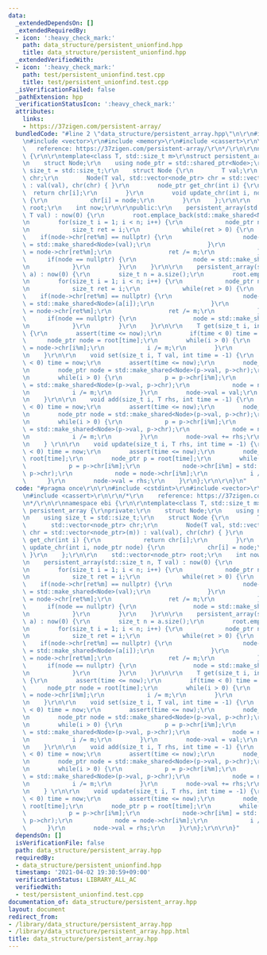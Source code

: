 ```yaml
---
data:
  _extendedDependsOn: []
  _extendedRequiredBy:
  - icon: ':heavy_check_mark:'
    path: data_structure/persistent_unionfind.hpp
    title: data_structure/persistent_unionfind.hpp
  _extendedVerifiedWith:
  - icon: ':heavy_check_mark:'
    path: test/persistent_unionfind.test.cpp
    title: test/persistent_unionfind.test.cpp
  _isVerificationFailed: false
  _pathExtension: hpp
  _verificationStatusIcon: ':heavy_check_mark:'
  attributes:
    links:
    - https://37zigen.com/persistent-array/
  bundledCode: "#line 2 \"data_structure/persistent_array.hpp\"\n\r\n#include <cstdint>\r\
    \n#include <vector>\r\n#include <memory>\r\n#include <cassert>\r\n\r\n/*\r\n \
    \   reference: https://37zigen.com/persistent-array/\r\n*/\r\n\r\nnamespace ebi\
    \ {\r\n\r\ntemplate<class T, std::size_t m>\r\nstruct persistent_array {\r\nprivate:\r\
    \n    struct Node;\r\n    using node_ptr = std::shared_ptr<Node>;\r\n    using\
    \ size_t = std::size_t;\r\n    struct Node {\r\n        T val;\r\n        std::vector<node_ptr>\
    \ chr;\r\n        Node(T val, std::vector<node_ptr> chr = std::vector<node_ptr>(m))\
    \ : val(val), chr(chr) { }\r\n        node_ptr get_chr(int i) {\r\n          \
    \  return chr[i];\r\n        }\r\n        void update_chr(int i, node_ptr node)\
    \ {\r\n            chr[i] = node;\r\n        }\r\n    };\r\n\r\n    std::vector<node_ptr>\
    \ root;\r\n    int now;\r\n\r\npublic:\r\n    persistent_array(std::size_t n,\
    \ T val) : now(0) {\r\n        root.emplace_back(std::make_shared<Node>(val));\r\
    \n        for(size_t i = 1; i < n; i++) {\r\n            node_ptr node = root[0];\r\
    \n            size_t ret = i;\r\n            while(ret > 0) {\r\n            \
    \    if(node->chr[ret%m] == nullptr) {\r\n                    node->chr[ret%m]\
    \ = std::make_shared<Node>(val);\r\n                }\r\n                node\
    \ = node->chr[ret%m];\r\n                ret /= m;\r\n            }\r\n      \
    \      if(node == nullptr) {\r\n                node = std::make_shared<Node>(val);\r\
    \n            }\r\n        }\r\n    }\r\n\r\n    persistent_array(std::vector<T>\
    \ a) : now(0) {\r\n        size_t n = a.size();\r\n        root.emplace_back(std::make_shared<Node>(a[0]));\r\
    \n        for(size_t i = 1; i < n; i++) {\r\n            node_ptr node = root[0];\r\
    \n            size_t ret = i;\r\n            while(ret > 0) {\r\n            \
    \    if(node->chr[ret%m] == nullptr) {\r\n                    node->chr[ret%m]\
    \ = std::make_shared<Node>(a[i]);\r\n                }\r\n                node\
    \ = node->chr[ret%m];\r\n                ret /= m;\r\n            }\r\n      \
    \      if(node == nullptr) {\r\n                node = std::make_shared<Node>(a[i]);\r\
    \n            }\r\n        }\r\n    }\r\n\r\n    T get(size_t i, int time = -1)\
    \ {\r\n        assert(time <= now);\r\n        if(time < 0) time = now;\r\n  \
    \      node_ptr node = root[time];\r\n        while(i > 0) {\r\n            node\
    \ = node->chr[i%m];\r\n            i /= m;\r\n        }\r\n        return node->val;\r\
    \n    }\r\n\r\n    void set(size_t i, T val, int time = -1) {\r\n        if(time\
    \ < 0) time = now;\r\n        assert(time <= now);\r\n        node_ptr p = root[time];\r\
    \n        node_ptr node = std::make_shared<Node>(p->val, p->chr);\r\n        root.emplace_back(node);\r\
    \n        while(i > 0) {\r\n            p = p->chr[i%m];\r\n            node->chr[i%m]\
    \ = std::make_shared<Node>(p->val, p->chr);\r\n            node = node->chr[i%m];\r\
    \n            i /= m;\r\n        }\r\n        node->val = val;\r\n        now++;\r\
    \n    }\r\n\r\n    void add(size_t i, T rhs, int time = -1) {\r\n        if(time\
    \ < 0) time = now;\r\n        assert(time <= now);\r\n        node_ptr p = root[time];\r\
    \n        node_ptr node = std::make_shared<Node>(p->val, p->chr);\r\n        root.emplace_back(node);\r\
    \n        while(i > 0) {\r\n            p = p->chr[i%m];\r\n            node->chr[i%m]\
    \ = std::make_shared<Node>(p->val, p->chr);\r\n            node = node->chr[i%m];\r\
    \n            i /= m;\r\n        }\r\n        node->val += rhs;\r\n        now++;\r\
    \n    } \r\n\r\n    void update(size_t i, T rhs, int time = -1) {\r\n        if(time\
    \ < 0) time = now;\r\n        assert(time <= now);\r\n        node_ptr node =\
    \ root[time];\r\n        node_ptr p = root[time];\r\n        while(i > 0) {\r\n\
    \            p = p->chr[i%m];\r\n            node->chr[i%m] = std::make_shared<Node>(p->val,\
    \ p->chr);\r\n            node = node->chr[i%m];\r\n            i /= m;\r\n  \
    \      }\r\n        node->val = rhs;\r\n    }\r\n};\r\n\r\n}\n"
  code: "#pragma once\r\n\r\n#include <cstdint>\r\n#include <vector>\r\n#include <memory>\r\
    \n#include <cassert>\r\n\r\n/*\r\n    reference: https://37zigen.com/persistent-array/\r\
    \n*/\r\n\r\nnamespace ebi {\r\n\r\ntemplate<class T, std::size_t m>\r\nstruct\
    \ persistent_array {\r\nprivate:\r\n    struct Node;\r\n    using node_ptr = std::shared_ptr<Node>;\r\
    \n    using size_t = std::size_t;\r\n    struct Node {\r\n        T val;\r\n \
    \       std::vector<node_ptr> chr;\r\n        Node(T val, std::vector<node_ptr>\
    \ chr = std::vector<node_ptr>(m)) : val(val), chr(chr) { }\r\n        node_ptr\
    \ get_chr(int i) {\r\n            return chr[i];\r\n        }\r\n        void\
    \ update_chr(int i, node_ptr node) {\r\n            chr[i] = node;\r\n       \
    \ }\r\n    };\r\n\r\n    std::vector<node_ptr> root;\r\n    int now;\r\n\r\npublic:\r\
    \n    persistent_array(std::size_t n, T val) : now(0) {\r\n        root.emplace_back(std::make_shared<Node>(val));\r\
    \n        for(size_t i = 1; i < n; i++) {\r\n            node_ptr node = root[0];\r\
    \n            size_t ret = i;\r\n            while(ret > 0) {\r\n            \
    \    if(node->chr[ret%m] == nullptr) {\r\n                    node->chr[ret%m]\
    \ = std::make_shared<Node>(val);\r\n                }\r\n                node\
    \ = node->chr[ret%m];\r\n                ret /= m;\r\n            }\r\n      \
    \      if(node == nullptr) {\r\n                node = std::make_shared<Node>(val);\r\
    \n            }\r\n        }\r\n    }\r\n\r\n    persistent_array(std::vector<T>\
    \ a) : now(0) {\r\n        size_t n = a.size();\r\n        root.emplace_back(std::make_shared<Node>(a[0]));\r\
    \n        for(size_t i = 1; i < n; i++) {\r\n            node_ptr node = root[0];\r\
    \n            size_t ret = i;\r\n            while(ret > 0) {\r\n            \
    \    if(node->chr[ret%m] == nullptr) {\r\n                    node->chr[ret%m]\
    \ = std::make_shared<Node>(a[i]);\r\n                }\r\n                node\
    \ = node->chr[ret%m];\r\n                ret /= m;\r\n            }\r\n      \
    \      if(node == nullptr) {\r\n                node = std::make_shared<Node>(a[i]);\r\
    \n            }\r\n        }\r\n    }\r\n\r\n    T get(size_t i, int time = -1)\
    \ {\r\n        assert(time <= now);\r\n        if(time < 0) time = now;\r\n  \
    \      node_ptr node = root[time];\r\n        while(i > 0) {\r\n            node\
    \ = node->chr[i%m];\r\n            i /= m;\r\n        }\r\n        return node->val;\r\
    \n    }\r\n\r\n    void set(size_t i, T val, int time = -1) {\r\n        if(time\
    \ < 0) time = now;\r\n        assert(time <= now);\r\n        node_ptr p = root[time];\r\
    \n        node_ptr node = std::make_shared<Node>(p->val, p->chr);\r\n        root.emplace_back(node);\r\
    \n        while(i > 0) {\r\n            p = p->chr[i%m];\r\n            node->chr[i%m]\
    \ = std::make_shared<Node>(p->val, p->chr);\r\n            node = node->chr[i%m];\r\
    \n            i /= m;\r\n        }\r\n        node->val = val;\r\n        now++;\r\
    \n    }\r\n\r\n    void add(size_t i, T rhs, int time = -1) {\r\n        if(time\
    \ < 0) time = now;\r\n        assert(time <= now);\r\n        node_ptr p = root[time];\r\
    \n        node_ptr node = std::make_shared<Node>(p->val, p->chr);\r\n        root.emplace_back(node);\r\
    \n        while(i > 0) {\r\n            p = p->chr[i%m];\r\n            node->chr[i%m]\
    \ = std::make_shared<Node>(p->val, p->chr);\r\n            node = node->chr[i%m];\r\
    \n            i /= m;\r\n        }\r\n        node->val += rhs;\r\n        now++;\r\
    \n    } \r\n\r\n    void update(size_t i, T rhs, int time = -1) {\r\n        if(time\
    \ < 0) time = now;\r\n        assert(time <= now);\r\n        node_ptr node =\
    \ root[time];\r\n        node_ptr p = root[time];\r\n        while(i > 0) {\r\n\
    \            p = p->chr[i%m];\r\n            node->chr[i%m] = std::make_shared<Node>(p->val,\
    \ p->chr);\r\n            node = node->chr[i%m];\r\n            i /= m;\r\n  \
    \      }\r\n        node->val = rhs;\r\n    }\r\n};\r\n\r\n}"
  dependsOn: []
  isVerificationFile: false
  path: data_structure/persistent_array.hpp
  requiredBy:
  - data_structure/persistent_unionfind.hpp
  timestamp: '2021-04-02 19:30:59+09:00'
  verificationStatus: LIBRARY_ALL_AC
  verifiedWith:
  - test/persistent_unionfind.test.cpp
documentation_of: data_structure/persistent_array.hpp
layout: document
redirect_from:
- /library/data_structure/persistent_array.hpp
- /library/data_structure/persistent_array.hpp.html
title: data_structure/persistent_array.hpp
---
```

